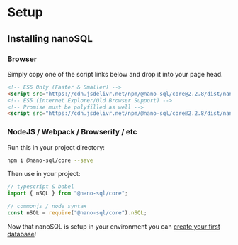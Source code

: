 # Setup

## Installing nanoSQL

### Browser
Simply copy one of the script links below and drop it into your page head.
```html
<!-- ES6 Only (Faster & Smaller) -->
<script src="https://cdn.jsdelivr.net/npm/@nano-sql/core@2.2.8/dist/nano-sql.min.js" integrity="sha256-Bg5eKiy40Dc3Y+PG2avLwk65fLg5xtyvpDvDPLGKEuc=" crossorigin="anonymous"></script>
<!-- ES5 (Internet Explorer/Old Browser Support) -->
<!-- Promise must be polyfilled as well -->
<script src="https://cdn.jsdelivr.net/npm/@nano-sql/core@2.2.8/dist/nano-sql.min.es5.js" integrity="sha256-a+6SWcT8qd9Tk3PbXJ9w2CIITOrjsRxWyBHjnb+0Uvk=" crossorigin="anonymous"></script>
```

### NodeJS / Webpack / Browserify / etc
Run this in your project directory:
```sh
npm i @nano-sql/core --save
```

Then use in your project:
```ts
// typescript & babel
import { nSQL } from "@nano-sql/core";

// commonjs / node syntax
const nSQL = require("@nano-sql/core").nSQL;
```

Now that nanoSQL is setup in your environment you can [create your first database](/databases.html)!